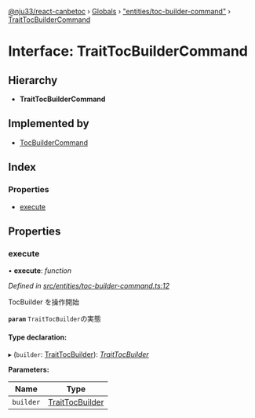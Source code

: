 [@nju33/react-canbetoc](../README.md) › [Globals](../globals.md) › ["entities/toc-builder-command"](../modules/_entities_toc_builder_command_.md) › [TraitTocBuilderCommand](_entities_toc_builder_command_.traittocbuildercommand.md)

# Interface: TraitTocBuilderCommand

## Hierarchy

* **TraitTocBuilderCommand**

## Implemented by

* [TocBuilderCommand](../classes/_entities_toc_builder_command_.tocbuildercommand.md)

## Index

### Properties

* [execute](_entities_toc_builder_command_.traittocbuildercommand.md#execute)

## Properties

###  execute

• **execute**: *function*

*Defined in [src/entities/toc-builder-command.ts:12](https://github.com/nju33/react-canbetoc/blob/d6b2f5b/src/entities/toc-builder-command.ts#L12)*

TocBuilder を操作開始

**`param`** `TraitTocBuilder`の実態

#### Type declaration:

▸ (`builder`: [TraitTocBuilder](_entities_toc_builder_.traittocbuilder.md)): *[TraitTocBuilder](_entities_toc_builder_.traittocbuilder.md)*

**Parameters:**

Name | Type |
------ | ------ |
`builder` | [TraitTocBuilder](_entities_toc_builder_.traittocbuilder.md) |
